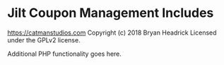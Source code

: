 # Jilt Coupon Management Includes #
https://catmanstudios.com
Copyright (c) 2018 Bryan Headrick
Licensed under the GPLv2 license.

Additional PHP functionality goes here.